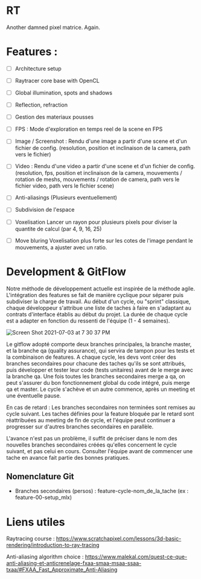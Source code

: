 # RT
Another damned pixel matrice. Again.

<h1>Features :</h1>

- [ ] Architecture setup


- [ ] Raytracer core base with OpenCL


- [ ] Global illumination, spots and shadows


- [ ] Reflection, refraction


- [ ] Gestion des materiaux pousses


- [ ] FPS : Mode d'exploration en temps reel de la scene en FPS


- [ ] Image / Screenshot : Rendu d'une image a partir d'une scene et d'un fichier
de config. (resolution, position et inclinaison de la camera, path vers le fichier)


- [ ] Video : Rendu d'une video a partir d'une scene et d'un fichier de config.
(resolution, fps, position et inclinaison de la camera, mouvements / rotation de meshs,
mouvements / rotation de camera, path vers le fichier video, path vers le fichier scene)


- [ ] Anti-aliasings (Plusieurs eventuellement)


- [ ] Subdivision de l'espace


- [ ] Voxelisation
Lancer un rayon pour plusieurs pixels pour diviser la quantite de calcul (par 4, 9, 16, 25)


- [ ] Move bluring
Voxelisation plus forte sur les cotes de l'image pendant le mouvements, a ajuster
avec un ratio.

<h1> Development & GitFlow </h1>
Notre méthode de développement actuelle est inspirée de la méthode agile.
L'intégration des features se fait de manière cyclique pour séparer puis subdiviser la charge de travail.
Au début d'un cycle, ou "sprint" classique, chaque développeur s'attribue une liste de taches à faire en
s'adaptant au contrats d'interface établis au début du projet. La durée de chaque cycle est a adapter en
fonction du ressenti de l'équipe (1 - 4 semaines).

![Screen Shot 2021-07-03 at 7 30 37 PM](https://user-images.githubusercontent.com/44742651/124362450-278f1d00-dc35-11eb-8ae2-98190400a245.png)

Le gitflow adopté comporte deux branches principales, la branche master, et la branche qa (quality assurance),
qui servira de tampon pour les tests et la combinaison de features. A chaque cycle, les devs vont créer des
branches secondaires pour chacune des taches qu'ils se sont attribués, puis développer et tester leur code
(tests unitaires) avant de le merge avec la branche qa. Une fois toutes les branches secondaires merge a qa,
on peut s'assurer du bon fonctionnement global du code intégré, puis merge qa et master. Le cycle s'achève
et un autre commence, après un meeting et une éventuelle pause.

En cas de retard :
Les branches secondaires non terminées sont remises au cycle suivant. Les taches définies pour la feature
bloquée par le retard sont réattribuées au meeting de fin de cycle, et l'équipe peut continuer a progresser
sur d'autres branches secondaires en parallèle.

L'avance n'est pas un problème, il suffit de préciser dans le nom des nouvelles branches secondaires créées
qu'elles concernent le cycle suivant, et pas celui en cours. Consulter l'équipe avant de commencer une tache
en avance fait partie des bonnes pratiques.

<h2>Nomenclature Git</h2>

- Branches secondaires (persos) : feature-cycle-nom_de_la_tache (ex : feature-00-setup_mlx)

<h1> Liens utiles </h1>

Raytracing course :
https://www.scratchapixel.com/lessons/3d-basic-rendering/introduction-to-ray-tracing

Anti-aliasing algorithm choice :
https://www.malekal.com/quest-ce-que-anti-aliasing-et-anticrenelage-fxaa-smaa-msaa-ssaa-txaa/#FXAA_Fast_Approximate_Anti-Aliasing

